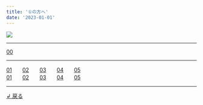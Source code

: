 ```yaml
---
title: '①の方へ'
date: '2023-01-01'
---
```

![](/images/01_.jpg)
***
[00](/posts/1-00)
***
[01](/posts/1-01)　　[02](/posts/1-02)　　[03](/posts/1-03)　　[04](/posts/1-04)　　[05](/posts/1-05)  
[01](/posts/1-01)　　[02](/posts/1-02)　　[03](/posts/1-03)　　[04](/posts/1-04)　　[05](/posts/1-05)
***
[ ↲ 戻る ](https://01234567890.thebase.in/about)
